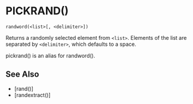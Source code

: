 # PICKRAND()
`randword(<list>[, <delimiter>])`

  Returns a randomly selected element from `<list>`. Elements of the list are separated by `<delimiter>`, which defaults to a space.

  pickrand() is an alias for randword().


## See Also
- [rand()]
- [randextract()]

